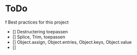 # ToDo
f
Best practices for this project
- [] Destructering toepassen
- [] Splice, Trim, toepassen
- [] Object.assign, Object.entries, Object.keys, Object.value
- [] 